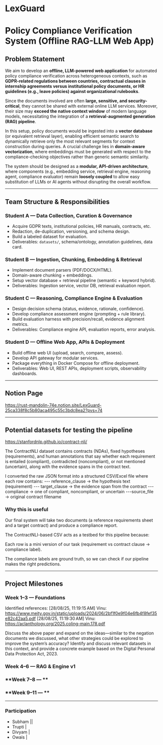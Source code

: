 # LexGuard
# Policy Compliance Verification System (Offline RAG-LLM Web App)

## Problem Statement

We aim to develop an **offline, LLM-powered web application** for automated policy compliance verification across heterogeneous contexts, such as **GDPR-related regulations between countries, contractual clauses in internship agreements versus institutional policy documents, or HR guidelines (e.g., leave policies) against organizational rulebooks**.  

Since the documents involved are often **large, sensitive, and security-critical**, they cannot be shared with external online LLM services. Moreover, their size may **exceed the native context window** of modern language models, necessitating the integration of a **retrieval-augmented generation (RAG) pipeline**.  

In this setup, policy documents would be ingested into a **vector database** (or equivalent retrieval layer), enabling efficient semantic search to dynamically retrieve only the most relevant segments for context construction during queries. A crucial challenge lies in **domain-aware vectorization**, where embeddings must be generated with respect to the compliance-checking objectives rather than generic semantic similarity.  

The system should be designed as a **modular, API-driven architecture**, where components (e.g., embedding service, retrieval engine, reasoning agent, compliance evaluator) remain **loosely coupled** to allow easy substitution of LLMs or AI agents without disrupting the overall workflow.

---

## Team Structure & Responsibilities

### **Student A — Data Collection, Curation & Governance**
- Acquire GDPR texts, institutional policies, HR manuals, contracts, etc.
- Redaction, de-duplication, versioning, and schema design.
- Build a labeled dataset for evaluation.
- Deliverables: `datasets/`, schema/ontology, annotation guidelines, data card.

### **Student B — Ingestion, Chunking, Embedding & Retrieval**
- Implement document parsers (PDF/DOCX/HTML).
- Domain-aware chunking + embeddings.
- Setup vector database + retrieval pipeline (semantic + keyword hybrid).
- Deliverables: Ingestion service, vector DB, retrieval evaluation report.

### **Student C — Reasoning, Compliance Engine & Evaluation**
- Design decision schema (status, evidence, rationale, confidence).
- Develop compliance assessment engine (prompting + rule library).
- Build evaluation harness with precision/recall, evidence alignment metrics.
- Deliverables: Compliance engine API, evaluation reports, error analysis.

### **Student D — Offline Web App, APIs & Deployment**
- Build offline web UI (upload, search, compare, assess).
- Develop API gateway for modular services.
- Package everything in Docker Compose for offline deployment.
- Deliverables: Web UI, REST APIs, deployment scripts, observability dashboards.

---
## Notion Page
https://rust-mandolin-74e.notion.site/LexGuard-25ca338f8c5b80aca495c55c3bdc8ea2?pvs=74

---
## Potential datasets for testing the pipeline

https://stanfordnlp.github.io/contract-nli/

The ContractNLI dataset contains contracts (NDAs), fixed hypotheses (requirements), and human annotations that say whether each requirement is entailed (compliant), contradicted (noncompliant), or not mentioned (uncertain), along with the evidence spans in the contract text.

I converted the raw JSON format into a structured CSV/Excel file where each row contains:
--- reference_clause → the hypothesis text (requirement)
--- target_clause → the evidence span from the contract
---compliance → one of compliant, noncompliant, or uncertain
---source_file → original contract filename

### Why this is useful

Our final system will take two documents (a reference requirements sheet and a target contract) and produce a compliance report.

The ContractNLI-based CSV acts as a testbed for this pipeline because:

Each row is a mini version of our task (requirement vs contract clause → compliance label).

The compliance labels are ground truth, so we can check if our pipeline makes the right predictions.

---
## Project Milestones

### **Week 1–3 — Foundations**
Identified references: 
[28/08/25, 11:19:15 AM] Vinu: https://www.meity.gov.in/static/uploads/2024/06/2bf1f0e9f04e6fb4f8fef35e82c42aa5.pdf
[28/08/25, 11:19:30 AM] Vinu: https://aclanthology.org/2025.coling-main.178.pdf

Discuss the above paper and expand on the ideas—similar to the negation documents we discussed, what other strategies could be explored to improve the system’s accuracy? Identify and discuss relevant datasets in this context, and provide a concrete example based on the Digital Personal Data Protection Act, 2023.

### **Week 4–6 — RAG & Engine v1**


### **Week 7–8 — **


### **Week 9–11 — **


---
### Participation

- Subham  ||
- Trupti  |
- Divyam  | 
- Owais   |
